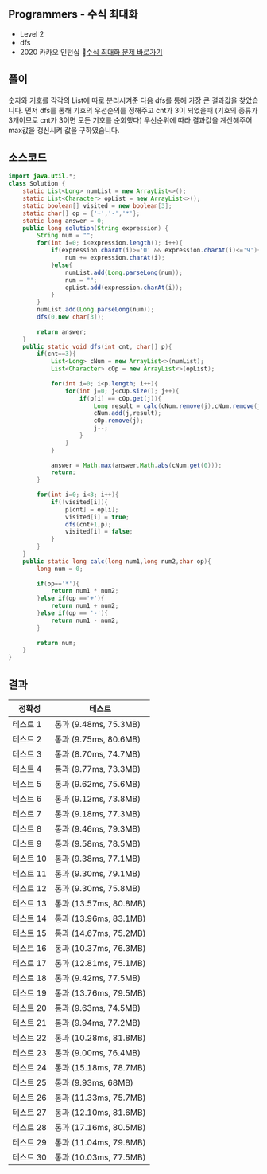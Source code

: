 ## Programmers - 수식 최대화 
- Level 2
- dfs
- 2020 카카오 인턴십
🔗[수식 최대화 문제 바로가기](https://programmers.co.kr/learn/courses/30/lessons/67257)



## 풀이

숫자와 기호를 각각의 List에 따로 분리시켜준 다음 dfs를 통해 가장 큰 결과값을 찾았습니다.
먼저 dfs를 통해 기호의 우선순의를 정해주고 cnt가 3이 되었을때 (기호의 종류가 3개이므로 cnt가 3이면 모든 기호를 순회했다)
우선순위에 따라 결과값을 계산해주어 max값을 갱신시켜 값을 구하였습니다.

## 소스코드
~~~java
import java.util.*;
class Solution {
    static List<Long> numList = new ArrayList<>();
    static List<Character> opList = new ArrayList<>();
    static boolean[] visited = new boolean[3];
    static char[] op = {'+','-','*'};
    static long answer = 0;
    public long solution(String expression) {        
        String num = "";
        for(int i=0; i<expression.length(); i++){
            if(expression.charAt(i)>='0' && expression.charAt(i)<='9'){
                num += expression.charAt(i);
            }else{
                numList.add(Long.parseLong(num));
                num = "";
                opList.add(expression.charAt(i));
            }
        }
        numList.add(Long.parseLong(num));
        dfs(0,new char[3]);
        
        return answer;
    }
    public static void dfs(int cnt, char[] p){
        if(cnt==3){
            List<Long> cNum = new ArrayList<>(numList);
            List<Character> cOp = new ArrayList<>(opList);
            
            for(int i=0; i<p.length; i++){
                for(int j=0; j<cOp.size(); j++){
                    if(p[i] == cOp.get(j)){
                        Long result = calc(cNum.remove(j),cNum.remove(j),p[i]);
                        cNum.add(j,result);
                        cOp.remove(j);
                        j--;
                    }
                }
            }
            
            answer = Math.max(answer,Math.abs(cNum.get(0)));
            return;
        }
        
        for(int i=0; i<3; i++){
            if(!visited[i]){
                p[cnt] = op[i];
                visited[i] = true;
                dfs(cnt+1,p);
                visited[i] = false;
            }
        }
    }
    public static long calc(long num1,long num2,char op){
        long num = 0;
        
        if(op=='*'){
            return num1 * num2;
        }else if(op =='+'){
            return num1 + num2;
        }else if(op == '-'){
            return num1 - num2;
        }
        
        return num;
    }
}
~~~

## 결과 

| 정확성  | 테스트 |
|----|----|
|테스트 1 |	통과 (9.48ms, 75.3MB)|
|테스트 2 |	통과 (9.75ms, 80.6MB)|
|테스트 3 |	통과 (8.70ms, 74.7MB)|
|테스트 4 |	통과 (9.77ms, 73.3MB)|
|테스트 5 |	통과 (9.62ms, 75.6MB)|
|테스트 6 |	통과 (9.12ms, 73.8MB)|
|테스트 7 |	통과 (9.18ms, 77.3MB)|
|테스트 8 |	통과 (9.46ms, 79.3MB)|
|테스트 9 |	통과 (9.58ms, 78.5MB)|
|테스트 10|	통과 (9.38ms, 77.1MB)|
|테스트 11 |	통과 (9.30ms, 79.1MB)|
|테스트 12 |	통과 (9.30ms, 75.8MB)|
|테스트 13 |	통과 (13.57ms, 80.8MB)|
|테스트 14 |	통과 (13.96ms, 83.1MB)|
|테스트 15 |	통과 (14.67ms, 75.2MB)|
|테스트 16 |	통과 (10.37ms, 76.3MB)|
|테스트 17 |	통과 (12.81ms, 75.1MB)|
|테스트 18 |	통과 (9.42ms, 77.5MB)|
|테스트 19 |	통과 (13.76ms, 79.5MB)|
|테스트 20 |	통과 (9.63ms, 74.5MB)|
|테스트 21 |	통과 (9.94ms, 77.2MB)|
|테스트 22 |	통과 (10.28ms, 81.8MB)|
|테스트 23 |	통과 (9.00ms, 76.4MB)|
|테스트 24 |	통과 (15.18ms, 78.7MB)|
|테스트 25 |	통과 (9.93ms, 68MB)|
|테스트 26 |	통과 (11.33ms, 75.7MB)|
|테스트 27 |	통과 (12.10ms, 81.6MB)|
|테스트 28 |	통과 (17.16ms, 80.5MB)|
|테스트 29 |	통과 (11.04ms, 79.8MB)|
|테스트 30 |	통과 (10.03ms, 77.5MB)|
